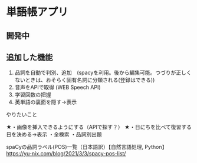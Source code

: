 # 単語帳アプリ
## 開発中
 

## 追加した機能
1. 品詞を自動で判別、追加　(spacyを利用。後から編集可能。つづりが正しくないときは、おそらく固有名詞に分類される(登録はできる))
2. 音声をAPIで取得 (WEB Speech API)
3. 学習回数の把握
4. 英単語の裏面を隠す→表示

やりたいこと

★・画像を挿入できるようにする（APIで探す？）
★・日にちを比べて復習する日を決める→表示
・全検索
・品詞別出題

spaCyの品詞ラベル(POS)一覧（日本語訳）【自然言語処理, Python】
https://yu-nix.com/blog/2021/3/3/spacy-pos-list/